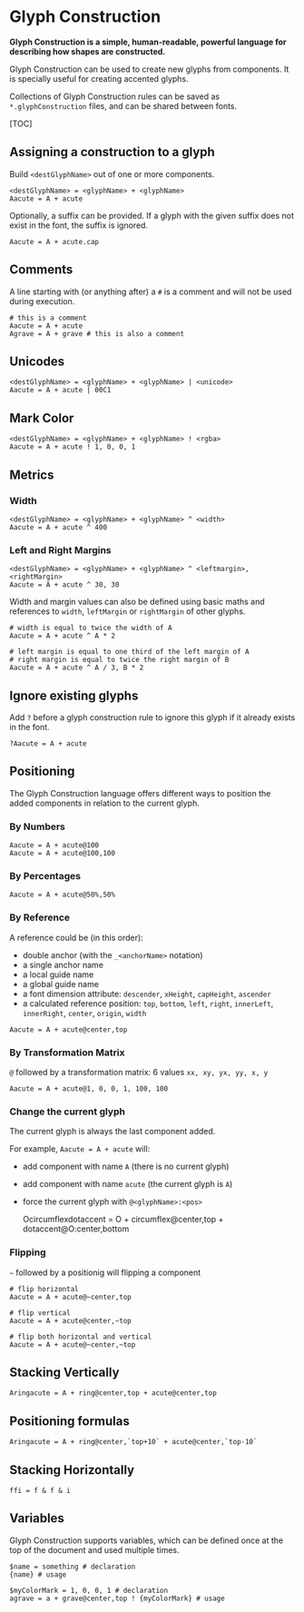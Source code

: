 Glyph Construction
==================

**Glyph Construction is a simple, human-readable, powerful language for describing how shapes are constructed.**

Glyph Construction can be used to create new glyphs from components. It is specially useful for creating accented glyphs.

Collections of Glyph Construction rules can be saved as `*.glyphConstruction` files, and can be shared between fonts.

[TOC]

## Assigning a construction to a glyph

Build `<destGlyphName>` out of one or more components.

    <destGlyphName> = <glyphName> + <glyphName>
    Aacute = A + acute

Optionally, a suffix can be provided. If a glyph with the given suffix does not exist in the font, the suffix is ignored.

	Aacute = A + acute.cap

## Comments

A line starting with (or anything after) a `#` is a comment and will not be used during execution.

    # this is a comment
    Aacute = A + acute
    Agrave = A + grave # this is also a comment

## Unicodes

    <destGlyphName> = <glyphName> + <glyphName> | <unicode>
    Aacute = A + acute | 00C1

## Mark Color

    <destGlyphName> = <glyphName> + <glyphName> ! <rgba>
    Aacute = A + acute ! 1, 0, 0, 1

## Metrics

### Width

    <destGlyphName> = <glyphName> + <glyphName> ^ <width>
    Aacute = A + acute ^ 400

### Left and Right Margins

    <destGlyphName> = <glyphName> + <glyphName> ^ <leftmargin>, <rightMargin>
    Aacute = A + acute ^ 30, 30

Width and margin values can also be defined using basic maths and references to `width`, `leftMargin` or `rightMargin` of other glyphs.

    # width is equal to twice the width of A
    Aacute = A + acute ^ A * 2

    # left margin is equal to one third of the left margin of A
    # right margin is equal to twice the right margin of B
    Aacute = A + acute ^ A / 3, B * 2

## Ignore existing glyphs

Add `?` before a glyph construction rule to ignore this glyph if it already exists in the font.

    ?Aacute = A + acute

## Positioning

The Glyph Construction language offers different ways to position the added components in relation to the current glyph.

### By Numbers

    Aacute = A + acute@100
    Aacute = A + acute@100,100

### By Percentages

    Aacute = A + acute@50%,50%

### By Reference

A reference could be (in this order):

- double anchor (with the `_<anchorName>` notation)
- a single anchor name
- a local guide name
- a global guide name
- a font dimension attribute: `descender`, `xHeight`, `capHeight`, `ascender`
- a calculated reference position: `top`, `bottom`, `left`, `right`, `innerLeft`, `innerRight`, `center`, `origin`, `width`

```
Aacute = A + acute@center,top
```

### By Transformation Matrix

`@` followed by a transformation matrix: 6 values `xx, xy, yx, yy, x, y`

	Aacute = A + acute@1, 0, 0, 1, 100, 100

### Change the current glyph

The current glyph is always the last component added.

For example, `Aacute = A + acute` will:

- add component with name `A` (there is no current glyph)
- add component with name `acute` (the current glyph is `A`)
- force the current glyph with `@<glyphName>:<pos>`

	Ocircumflexdotaccent =  O + circumflex@center,top + dotaccent@O:center,bottom

### Flipping

`~` followed by a positionig will flipping a component

	# flip horizontal
	Aacute = A + acute@~center,top

	# flip vertical
	Aacute = A + acute@center,~top

	# flip both horizontal and vertical
	Aacute = A + acute@~center,~top

## Stacking Vertically

	Aringacute = A + ring@center,top + acute@center,top

## Positioning formulas

	Aringacute = A + ring@center,`top+10` + acute@center,`top-10`

## Stacking Horizontally

	ffi = f & f & i

## Variables

Glyph Construction supports variables, which can be defined once at the top of the document and used multiple times.

	$name = something # declaration
	{name} # usage

	$myColorMark = 1, 0, 0, 1 # declaration
	agrave = a + grave@center,top ! {myColorMark} # usage
